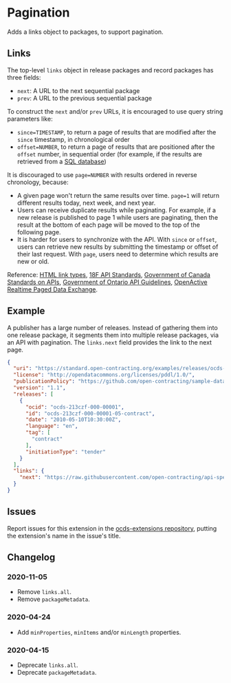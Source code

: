 # Pagination

Adds a links object to packages, to support pagination.

## Links

The top-level `links` object in release packages and record packages has three fields:

* `next`: A URL to the next sequential package
* `prev`: A URL to the previous sequential package

To construct the `next` and/or `prev` URLs, it is encouraged to use query string parameters like:

* `since=TIMESTAMP`, to return a page of results that are modified after the `since` timestamp, in chronological order
* `offset=NUMBER`, to return a page of results that are positioned after the `offset` number, in sequential order (for example, if the results are retrieved from a [SQL database](https://www.postgresql.org/docs/current/queries-limit.html))

It is discouraged to use `page=NUMBER` with results ordered in reverse chronology, because:

* A given page won't return the same results over time. `page=1` will return different results today, next week, and next year.
* Users can receive duplicate results while paginating. For example, if a new release is published to page 1 while users are paginating, then the result at the bottom of each page will be moved to the top of the following page.
* It is harder for users to synchronize with the API. With `since` or `offset`, users can retrieve new results by submitting the timestamp or offset of their last request. With `page`, users need to determine which results are new or old.

Reference: [HTML link types](https://developer.mozilla.org/en-US/docs/Web/HTML/Link_types), [18F API Standards](https://github.com/18F/api-standards#pagination), [Government of Canada Standards on APIs](https://www.canada.ca/en/government/system/digital-government/modern-emerging-technologies/government-canada-standards-apis.html), [Government of Ontario API Guidelines](https://github.com/ongov/API-Guidelines/blob/develop/API-Guidelines.md#implement-pagination-and-data-segmentation), [OpenActive Realtime Paged Data Exchange](https://www.openactive.io/realtime-paged-data-exchange/#overall-approach).

## Example

A publisher has a large number of releases. Instead of gathering them into one release package, it segments them into multiple release packages, via an API with pagination. The `links.next` field provides the link to the next page.

```json
{
  "uri": "https://standard.open-contracting.org/examples/releases/ocds-213czf-000-00001-05-contract.json",
  "license": "http://opendatacommons.org/licenses/pddl/1.0/",
  "publicationPolicy": "https://github.com/open-contracting/sample-data/",
  "version": "1.1",
  "releases": [
    {
      "ocid": "ocds-213czf-000-00001",
      "id": "ocds-213czf-000-00001-05-contract",
      "date": "2010-05-10T10:30:00Z",
      "language": "en",
      "tag": [
        "contract"
      ],
      "initiationType": "tender"
    }
  ],
  "links": {
    "next": "https://raw.githubusercontent.com/open-contracting/api-specification/master/multiple-file-api-next/releases-2015.json"
  }
}
```

## Issues

Report issues for this extension in the [ocds-extensions repository](https://github.com/open-contracting/ocds-extensions/issues), putting the extension's name in the issue's title.

## Changelog

### 2020-11-05

* Remove `links.all`.
* Remove `packageMetadata`.

### 2020-04-24

* Add `minProperties`, `minItems` and/or `minLength` properties.

### 2020-04-15

* Deprecate `links.all`.
* Deprecate `packageMetadata`.
